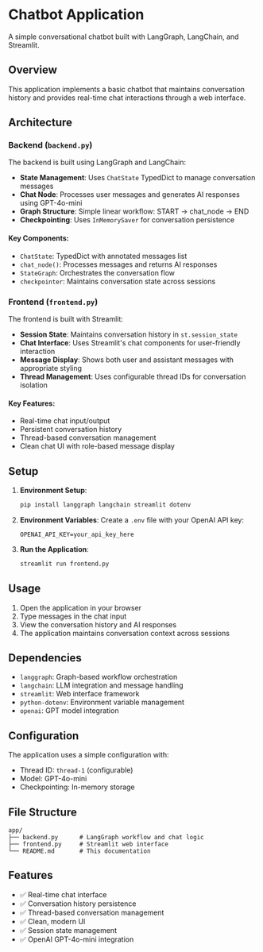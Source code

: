 # Chatbot Application

A simple conversational chatbot built with LangGraph, LangChain, and Streamlit.

## Overview

This application implements a basic chatbot that maintains conversation history and provides real-time chat interactions through a web interface.

## Architecture

### Backend (`backend.py`)

The backend is built using LangGraph and LangChain:

- **State Management**: Uses `ChatState` TypedDict to manage conversation messages
- **Chat Node**: Processes user messages and generates AI responses using GPT-4o-mini
- **Graph Structure**: Simple linear workflow: START → chat_node → END
- **Checkpointing**: Uses `InMemorySaver` for conversation persistence

#### Key Components:
- `ChatState`: TypedDict with annotated messages list
- `chat_node()`: Processes messages and returns AI responses
- `StateGraph`: Orchestrates the conversation flow
- `checkpointer`: Maintains conversation state across sessions

### Frontend (`frontend.py`)

The frontend is built with Streamlit:

- **Session State**: Maintains conversation history in `st.session_state`
- **Chat Interface**: Uses Streamlit's chat components for user-friendly interaction
- **Message Display**: Shows both user and assistant messages with appropriate styling
- **Thread Management**: Uses configurable thread IDs for conversation isolation

#### Key Features:
- Real-time chat input/output
- Persistent conversation history
- Thread-based conversation management
- Clean chat UI with role-based message display

## Setup

1. **Environment Setup**:
   ```bash
   pip install langgraph langchain streamlit dotenv
   ```

2. **Environment Variables**:
   Create a `.env` file with your OpenAI API key:
   ```
   OPENAI_API_KEY=your_api_key_here
   ```

3. **Run the Application**:
   ```bash
   streamlit run frontend.py
   ```

## Usage

1. Open the application in your browser
2. Type messages in the chat input
3. View the conversation history and AI responses
4. The application maintains conversation context across sessions

## Dependencies

- `langgraph`: Graph-based workflow orchestration
- `langchain`: LLM integration and message handling
- `streamlit`: Web interface framework
- `python-dotenv`: Environment variable management
- `openai`: GPT model integration

## Configuration

The application uses a simple configuration with:
- Thread ID: `thread-1` (configurable)
- Model: GPT-4o-mini
- Checkpointing: In-memory storage

## File Structure

```
app/
├── backend.py      # LangGraph workflow and chat logic
├── frontend.py     # Streamlit web interface
└── README.md       # This documentation
```

## Features

- ✅ Real-time chat interface
- ✅ Conversation history persistence
- ✅ Thread-based conversation management
- ✅ Clean, modern UI
- ✅ Session state management
- ✅ OpenAI GPT-4o-mini integration 

